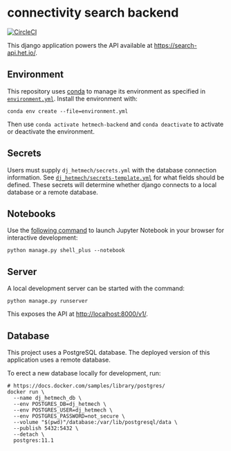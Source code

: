 # connectivity search backend

[![CircleCI](https://circleci.com/gh/greenelab/hetmech-backend.svg?style=svg)](https://circleci.com/gh/greenelab/hetmech-backend)

This django application powers the API available at <https://search-api.het.io/>.

## Environment

This repository uses [conda](http://conda.pydata.org/docs/) to manage its environment as specified in [`environment.yml`](environment.yml).
Install the environment with:

```shell
conda env create --file=environment.yml
```

Then use `conda activate hetmech-backend` and `conda deactivate` to activate or deactivate the environment.

## Secrets

Users must supply `dj_hetmech/secrets.yml` with the database connection information.
See [`dj_hetmech/secrets-template.yml`](dj_hetmech/secrets-template.yml) for what fields should be defined.
These secrets will determine whether django connects to a local database or a remote database.

## Notebooks

Use the [following command](https://medium.com/ayuth/how-to-use-django-in-jupyter-notebook-561ea2401852) to launch Jupyter Notebook in your browser for interactive development:

```shell
python manage.py shell_plus --notebook
```

## Server

A local development server can be started with the command:

```shell
python manage.py runserver
```

This exposes the API at <http://localhost:8000/v1/>.

## Database

This project uses a PostgreSQL database.
The deployed version of this application uses a remote database.

To erect a new database locally for development, run:

```shell
# https://docs.docker.com/samples/library/postgres/
docker run \
  --name dj_hetmech_db \
  --env POSTGRES_DB=dj_hetmech \
  --env POSTGRES_USER=dj_hetmech \
  --env POSTGRES_PASSWORD=not_secure \
  --volume "$(pwd)"/database:/var/lib/postgresql/data \
  --publish 5432:5432 \
  --detach \
  postgres:11.1
```
